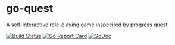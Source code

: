 # go-quest

A self-interactive role-playing game inspecired by progress quest.

[![Build Status](https://travis-ci.org/Ariemeth/go-quest.svg?branch=master)](https://travis-ci.org/Ariemeth/go-quest)
[![Go Report Card](https://goreportcard.com/badge/github.com/ariemeth/go-quest)](https://goreportcard.com/report/github.com/ariemeth/go-quest)
[![GoDoc](https://godoc.org/github.com/Ariemeth/go-quest?status.svg)](https://godoc.org/github.com/Ariemeth/go-quest)
